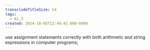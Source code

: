 ```yaml
---
transcludeTitleSize: h4
tags:
  - A1.3
created: 2024-10-05T12:49:42.000-0400
---
```

use assignment statements correctly with both arithmetic and string expressions in computer programs;